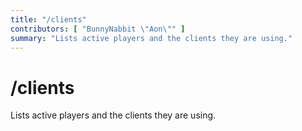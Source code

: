 ```yaml
---
title: "/clients"
contributors: [ "BunnyNabbit \"Aon\"" ]
summary: "Lists active players and the clients they are using."
---
```


# /clients

Lists active players and the clients they are using.

